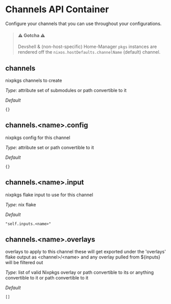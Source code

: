 # Channels API Container
Configure your channels that you can use throughout your configurations.

> #### ⚠ Gotcha ⚠
> Devshell & (non-host-specific) Home-Manager `pkgs` instances are rendered off the
> `nixos.hostDefaults.channelName` (default) channel.


## channels
nixpkgs channels to create


*_Type_*:
attribute set of submodules or path convertible to it


*_Default_*
```
{}
```




## channels.\<name\>.config
nixpkgs config for this channel


*_Type_*:
attribute set or path convertible to it


*_Default_*
```
{}
```




## channels.\<name\>.input
nixpkgs flake input to use for this channel


*_Type_*:
nix flake


*_Default_*
```
"self.inputs.<name>"
```




## channels.\<name\>.overlays
overlays to apply to this channel
these will get exported under the 'overlays' flake output
as \<channel\>/\<name\> and any overlay pulled from ${inputs}
will be filtered out


*_Type_*:
list of valid Nixpkgs overlay or path convertible to its or anything convertible to it or path convertible to it


*_Default_*
```
[]
```




